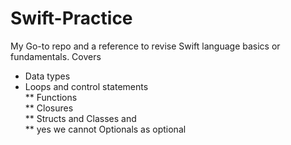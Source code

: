 # Swift-Practice
My Go-to repo and a reference to revise Swift language basics or fundamentals. Covers <br/>
- Data types <br/>
- Loops and control statements<br/>
** Functions<br/>
** Closures <br/>
** Structs and Classes and <br/>
** yes we cannot Optionals as optional
